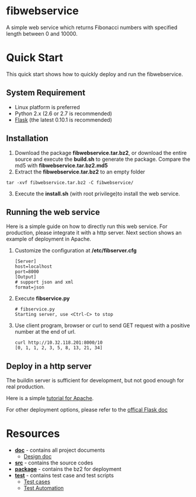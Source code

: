 # fibwebservice
A simple web service which returns Fibonacci numbers with specified length between 0 and 10000.
# Quick Start
This quick start shows how to quickly deploy and run the fibwebservice.
## System Requirement
* Linux platform is preferred
* Python 2.x (2.6 or 2.7 is recommended)
* [Flask](http://flask.pocoo.org) (the latest 0.10.1 is recommended)  

## Installation
1. Download the package **fibwebservice.tar.bz2**, or download the entire source and execute the **build.sh** to generate the package. Compare the md5 with **fibwebservice.tar.bz2.md5**
2. Extract the **fibwebservice.tar.bz2** to an empty folder
<pre>
<code>tar -xvf fibwebservice.tar.bz2 -C fibwebservice/</code>
</pre>
3. Execute the **install.sh** (with root privilege)to install the web service.

## Running the web service
Here is a simple guide on how to directly run this web service. For production, please integrate it with a http server. Next section shows an example of deployment in Apache. 

1. Customize the configuration at **/etc/fibserver.cfg**

   ```
   [Server]
   host=localhost
   port=8000
   [Output]
   # support json and xml
   format=json
   ```
2. Execute **fibservice.py**

	```
	# fibservice.py
	Starting server, use <Ctrl-C> to stop
	```
	
3. Use client program, browser or curl to send GET request with a positive number at the end of url.

	```
	curl http://10.32.118.201:8000/10
	[0, 1, 1, 2, 3, 5, 8, 13, 21, 34]
	```

## Deploy in a http server
The buildin server is sufficient for development, but not good enough for real production.

Here is a simple [tutorial for Apache](doc/deploy_apache.md).

For other deployment options, please refer to the [offical Flask doc](http://flask.pocoo.org/docs/0.10/deploying/)

# Resources

+ [**doc**](doc/) - contains all project documents
   + [Design doc](doc/func_spec.md)
+ [**src**](src/) - contains the source codes
+ [**package**](package/) - contains the bz2 for deployment
+ [**test**](test/) - contains test case and test scripts
   + [Test cases](test/test_cases_summary.md)
   + [Test Automation](test/test_automation.md)
